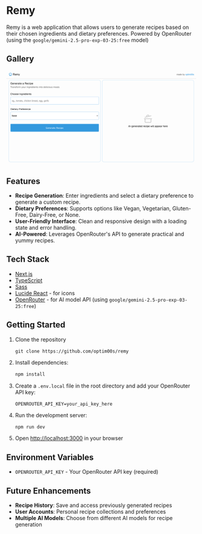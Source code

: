 # Remy 
Remy is a web application that allows users to generate recipes based on their chosen ingredients and dietary preferences. Powered by OpenRouter (using the `google/gemini-2.5-pro-exp-03-25:free` model)

## Gallery
![alt text](public/readme/image.png)

## Features
- **Recipe Generation**: Enter ingredients and select a dietary preference to generate a custom recipe.
- **Dietary Preferences**: Supports options like Vegan, Vegetarian, Gluten-Free, Dairy-Free, or None.
- **User-Friendly Interface**: Clean and responsive design with a loading state and error handling.
- **AI-Powered**: Leverages OpenRouter's API to generate practical and yummy recipes.

## Tech Stack
- [Next.js](https://nextjs.org/)
- [TypeScript](https://www.typescriptlang.org/)
- [Sass](https://sass-lang.com/)
- [Lucide React](https://lucide.dev/) - for icons
- [OpenRouter](https://openrouter.ai/) - for AI model API (using `google/gemini-2.5-pro-exp-03-25:free`)

## Getting Started

1. Clone the repository
   ```
   git clone https://github.com/optim00s/remy
   ``` 
2. Install dependencies:
   ```bash
   npm install
   ```
3. Create a `.env.local` file in the root directory and add your OpenRouter API key:
   ```
   OPENROUTER_API_KEY=your_api_key_here
   ```
4. Run the development server:
   ```bash
   npm run dev
   ```
5. Open [http://localhost:3000](http://localhost:3000) in your browser

## Environment Variables
- `OPENROUTER_API_KEY` - Your OpenRouter API key (required)

## Future Enhancements
- **Recipe History**: Save and access previously generated recipes
- **User Accounts**: Personal recipe collections and preferences
- **Multiple AI Models**: Choose from different AI models for recipe generation

